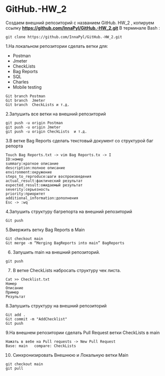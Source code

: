 # GitHub.-HW_2
Создаем  внешний репозиторий c названием GitHub. HW_2 , копируем ссылку **https://github.com/InnaPyl/GitHub.-HW_2.git**
В терминале Bash : 
```
git clone https://github.com/InnaPyl/GitHub.-HW_2.git 
```
1.На локальном репозитории сделать ветки для: 
- Postman
- Jmeter
- CheckLists
- Bag Reports
- SQL
- Charles
- Mobile testing
```
Git branch Postman
Git branch  Jmeter
Git branch  CheckLists и т.д.
```
2.Запушить все ветки на внешний репозиторий
```
git push -u origin Postman
git push -u origin Jmeter 
git push -u origin CheckLists  и т.д.
```
3.В ветке Bag Reports сделать текстовый документ со структурой баг репорта
```
Touch Bag Reports.txt -> vim Bag Reports.tx -> I
ID:номер
summary:краткое описание
description:полное описание
environment:окружение
steps_to_reproduce:шаги воспроизведения
actual_result:фактический результат
expected_result:ожидаемый результат
severity:серьезность
priority:приоритет
additional_information:дополнения
Esc -> :wq
```
4.Запушить структуру багрепорта на внешний репозиторий 
```
Git push
```
5.Вмержить ветку Bag Reports в Main
```
Git checkout main
Git merge -m “Merging BagReports into main” BagReports
```
6. Запушить main на внешний репозиторий.
```
git push
```
7. В ветке CheckLists набросать структуру чек листа.
```
Cat >> Checklist.txt
Номер
Описание
Пример
Результат
```
8.Запушить структуру на внешний репозиторий
```
Git add .
Git commit -m "AddChecklist"
Git push
```
9.На внешнем репозитории сделать Pull Request ветки CheckLists в main
```
Нажать в вебе на Pull requests -> New Pull Request
Base: main   compare: CheckLists
```
10. Синхронизировать Внешнюю и Локальную ветки Main
```
git checkout main
git pull
```
